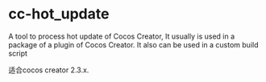 # cc-hot_update

A tool to process hot update of Cocos Creator,
It usually is used in a package of a plugin of Cocos Creator.
It also can be used in a custom build script

适合cocos creator 2.3.x.

